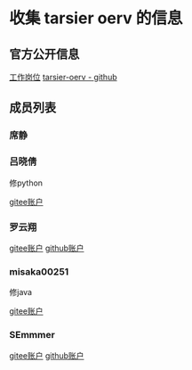 
# 收集 tarsier oerv 的信息

## 官方公开信息

[工作岗位](https://github.com/plctlab/PLCT-Weekly)
[tarsier-oerv - github](https://github.com/isrc-cas/tarsier-oerv)

## 成员列表

### 席静

### 吕晓倩

修python

[gitee账户](https://gitee.com/lvxiaoqian)

### 罗云翔

[gitee账户](https://gitee.com/yunxiangluo)
[github账户](https://github.com/YunxiangLuo)

### misaka00251

修java

[gitee账户](https://gitee.com/misaka00251)

### SEmmmer

[gitee账户](https://gitee.com/emmmer)
[github账户](https://github.com/SEmmmer)
